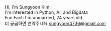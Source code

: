 Hi, I'm Sungyoon Kim  
I'm interested in Python, AI, and Bigdata  
Fun Fact: I'm unmarried, 24 years old  
더 궁금하면 연락주세요 sungyoon4736@gmail.com